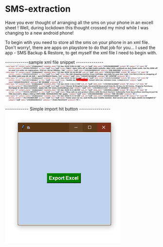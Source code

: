# SMS-extraction
Have you ever thought of arranging all the sms on your phone in an excell sheet ! Well, during lockdown this thought crossed my mind while I was changing to a new android phone!

To begin wtih you need to store all the sms on your phone in an xml file. Don't worry!, there are apps on playstore to do that job for you...
I used the app - SMS Backup & Restore, to get myself the xml file I need to begin with.


------------sample xml file snippet --------------
![sample xml file snippet](Inkedsms_LI.jpg)


------------ Simple import hit button ----------------
![simple gui](switch.jpg)
